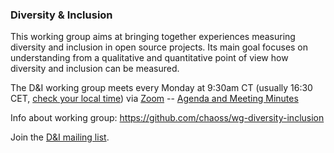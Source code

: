 ### Diversity & Inclusion

This working group aims at bringing together experiences measuring diversity and inclusion in open source projects. Its main goal focuses on understanding from a qualitative and quantitative point of view how diversity and inclusion can be measured.

The D&I working group meets every Monday at 9:30am CT (usually 16:30 CET, [check your local time](http://arewemeetingyet.com/Chicago/2018-11-05/09:30/w/CHAOSS%20D%26I%20WG#eyJ1cmwiOiJodHRwczovL3Vub21haGEuem9vbS51cy9qLzcyMDQzMTI4OCJ9)) via [Zoom](https://unomaha.zoom.us/j/720431288) -- [Agenda and Meeting Minutes](https://docs.google.com/document/d/1MzDk84BL7FfHDxbFxJz39M72V2Hfc5Y6oCPhOl6woxo/edit)

Info about working group: https://github.com/chaoss/wg-diversity-inclusion

Join the [D&I mailing list](https://lists.linuxfoundation.org/mailman/listinfo/chaoss-diversity-inclusion).
